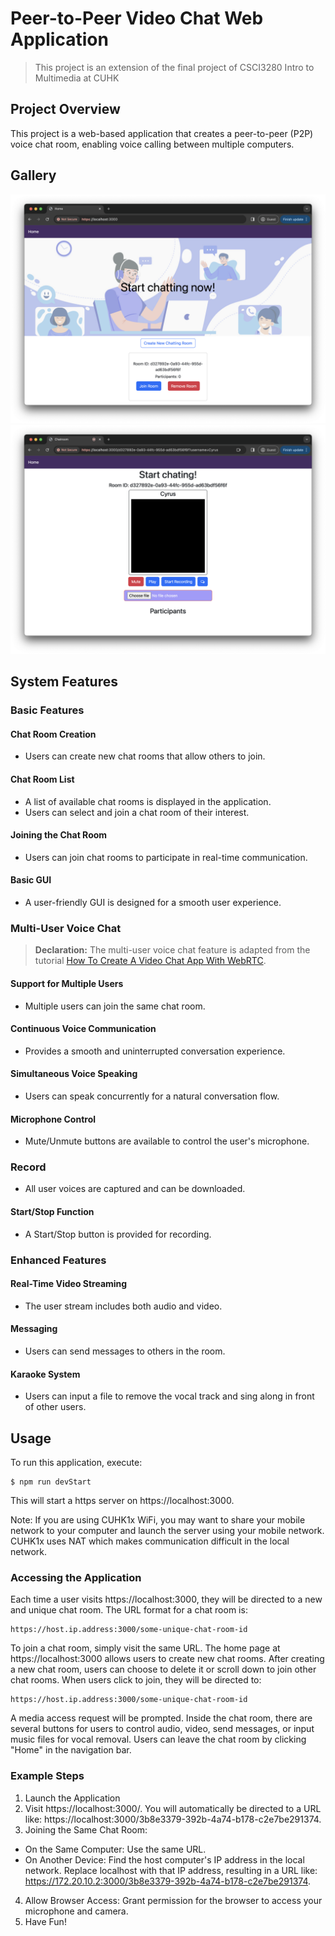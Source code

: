 # Peer-to-Peer Video Chat Web Application

> This project is an extension of the final project of CSCI3280 Intro to Multimedia at CUHK

## Project Overview

This project is a web-based application that creates a peer-to-peer (P2P) voice chat room, enabling voice calling between multiple computers.

## Gallery

![Homepage](assets/homepage.png)
![Chat Room](assets/chatroom.png)

## System Features

### Basic Features

#### Chat Room Creation
- Users can create new chat rooms that allow others to join.

#### Chat Room List
- A list of available chat rooms is displayed in the application.
- Users can select and join a chat room of their interest.

#### Joining the Chat Room
- Users can join chat rooms to participate in real-time communication.

#### Basic GUI
- A user-friendly GUI is designed for a smooth user experience.

### Multi-User Voice Chat

> **Declaration:** The multi-user voice chat feature is adapted from the tutorial [How To Create A Video Chat App With WebRTC](https://www.youtube.com/watch?v=DvlyzDZDEq4&t=1100s).

#### Support for Multiple Users
- Multiple users can join the same chat room.

#### Continuous Voice Communication
- Provides a smooth and uninterrupted conversation experience.

#### Simultaneous Voice Speaking
- Users can speak concurrently for a natural conversation flow.

#### Microphone Control
- Mute/Unmute buttons are available to control the user's microphone.

### Record
- All user voices are captured and can be downloaded.

#### Start/Stop Function
- A Start/Stop button is provided for recording.

### Enhanced Features

#### Real-Time Video Streaming
- The user stream includes both audio and video.

#### Messaging
- Users can send messages to others in the room.

#### Karaoke System
- Users can input a file to remove the vocal track and sing along in front of other users.



## Usage
To run this application, execute:
```
$ npm run devStart
```
This will start a https server on https://localhost:3000.  

Note: If you are using CUHK1x WiFi, you may want to share your mobile network to your computer and launch the server using your mobile network. CUHK1x uses NAT which makes communication difficult in the local network.  


### Accessing the Application
Each time a user visits https://localhost:3000, they will be directed to a new and unique chat room. The URL format for a chat room is:

```
https://host.ip.address:3000/some-unique-chat-room-id
```
To join a chat room, simply visit the same URL.
The home page at https://localhost:3000 allows users to create new chat rooms. After creating a new chat room, users can choose to delete it or scroll down to join other chat rooms.
When users click to join, they will be directed to:

```
https://host.ip.address:3000/some-unique-chat-room-id
```
A media access request will be prompted. Inside the chat room, there are several buttons for users to control audio, video, send messages, or input music files for vocal removal. Users can leave the chat room by clicking "Home" in the navigation bar.

### Example Steps
1. Launch the Application
2. Visit https://localhost:3000/. You will automatically be directed to a URL like: https://localhost:3000/3b8e3379-392b-4a74-b178-c2e7be291374.
3. Joining the Same Chat Room:
  - On the Same Computer: Use the same URL.
  - On Another Device: Find the host computer's IP address in the local network. Replace localhost with that IP address, resulting in a URL like: https://172.20.10.2:3000/3b8e3379-392b-4a74-b178-c2e7be291374.
4. Allow Browser Access: Grant permission for the browser to access your microphone and camera.
5. Have Fun!

